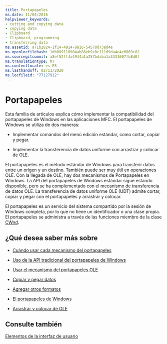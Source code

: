 ```yaml
---
title: Portapapeles
ms.date: 11/04/2016
helpviewer_keywords:
- cutting and copying data
- copying data
- Clipboard
- Clipboard, programming
- transferring data
ms.assetid: a71b2824-1f14-4914-8816-54578d73ad4e
ms.openlocfilehash: 1db089110904ab88eb9c0c111d9da4e4e6869c82
ms.sourcegitcommit: a8ef52ff4a4944a1a257bdaba1a3331607fb8d0f
ms.translationtype: MT
ms.contentlocale: es-ES
ms.lasthandoff: 02/11/2020
ms.locfileid: "77127912"
---
```

# <a name="clipboard"></a>Portapapeles

Esta familia de artículos explica cómo implementar la compatibilidad del portapapeles de Windows en las aplicaciones MFC. El portapapeles de Windows se utiliza de dos maneras:

- Implementar comandos del menú edición estándar, como cortar, copiar y pegar.

- Implementar la transferencia de datos uniforme con arrastrar y colocar de OLE.

El portapapeles es el método estándar de Windows para transferir datos entre un origen y un destino. También puede ser muy útil en operaciones OLE. Con la llegada de OLE, hay dos mecanismos de Portapapeles en Windows. La API del portapapeles de Windows estándar sigue estando disponible, pero se ha complementado con el mecanismo de transferencia de datos OLE. La transferencia de datos uniforme OLE (UDT) admite cortar, copiar y pegar con el portapapeles y arrastrar y colocar.

El portapapeles es un servicio del sistema compartido por la sesión de Windows completa, por lo que no tiene un identificador o una clase propia. El portapapeles se administra a través de las funciones miembro de la clase [CWnd](../mfc/reference/cwnd-class.md).

## <a name="what-do-you-want-to-know-more-about"></a>¿Qué desea saber más sobre

- [Cuándo usar cada mecanismo del portapapeles](../mfc/clipboard-when-to-use-each-clipboard-mechanism.md)

- [Uso de la API tradicional del portapapeles de Windows](../mfc/clipboard-using-the-windows-clipboard.md)

- [Usar el mecanismo del portapapeles OLE](../mfc/clipboard-using-the-ole-clipboard-mechanism.md)

- [Copiar y pegar datos](../mfc/clipboard-copying-and-pasting-data.md)

- [Agregar otros formatos](../mfc/clipboard-adding-other-formats.md)

- [El portapapeles de Windows](/windows/win32/dataxchg/clipboard)

- [Arrastrar y colocar de OLE](../mfc/drag-and-drop-ole.md)

## <a name="see-also"></a>Consulte también

[Elementos de la interfaz de usuario](../mfc/user-interface-elements-mfc.md)
